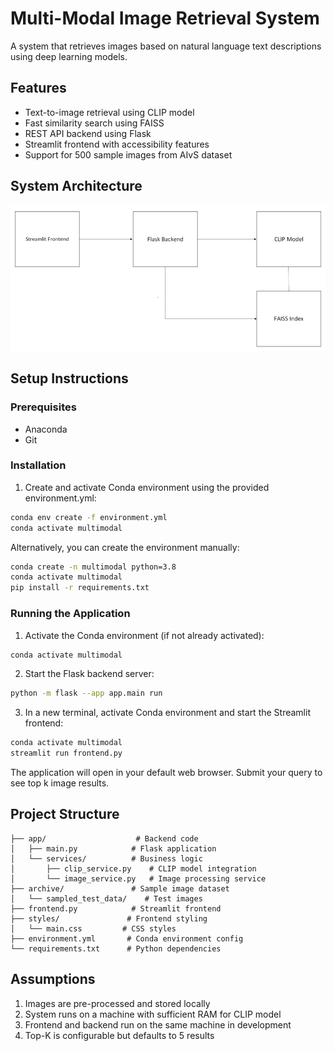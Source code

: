 # Multi-Modal Image Retrieval System

A system that retrieves images based on natural language text descriptions using deep learning models.

## Features

- Text-to-image retrieval using CLIP model
- Fast similarity search using FAISS
- REST API backend using Flask
- Streamlit frontend with accessibility features
- Support for 500 sample images from AIvS dataset

## System Architecture

![Image Retrieval System Flow](Image%20Retrieval%20Flow.png)

## Setup Instructions

### Prerequisites

- Anaconda
- Git

### Installation

1. Create and activate Conda environment using the provided environment.yml:
```bash
conda env create -f environment.yml
conda activate multimodal
```

Alternatively, you can create the environment manually:
```bash
conda create -n multimodal python=3.8
conda activate multimodal
pip install -r requirements.txt
```

### Running the Application

1. Activate the Conda environment (if not already activated):
```bash
conda activate multimodal
```

2. Start the Flask backend server:
```bash
python -m flask --app app.main run
```

3. In a new terminal, activate Conda environment and start the Streamlit frontend:
```bash
conda activate multimodal
streamlit run frontend.py
```

The application will open in your default web browser.
Submit your query to see top k image results.

## Project Structure

```
├── app/                    # Backend code
│   ├── main.py            # Flask application
│   └── services/          # Business logic
│       ├── clip_service.py    # CLIP model integration
│       └── image_service.py   # Image processing service
├── archive/               # Sample image dataset
│   └── sampled_test_data/    # Test images
├── frontend.py            # Streamlit frontend
├── styles/               # Frontend styling
│   └── main.css         # CSS styles
├── environment.yml       # Conda environment config
└── requirements.txt      # Python dependencies
```

## Assumptions

1. Images are pre-processed and stored locally
2. System runs on a machine with sufficient RAM for CLIP model
3. Frontend and backend run on the same machine in development
4. Top-K is configurable but defaults to 5 results